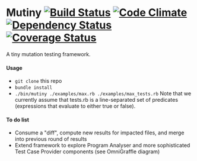 # Mutiny [![Build Status](https://travis-ci.org/louismrose/mutiny.png?branch=master)](https://travis-ci.org/louismrose/mutiny) [![Code Climate](https://codeclimate.com/github/louismrose/mutiny.png)](https://codeclimate.com/github/louismrose/mutiny) [![Dependency Status](https://gemnasium.com/louismrose/mutiny.png)](https://gemnasium.com/louismrose/mutiny) [![Coverage Status](https://coveralls.io/repos/louismrose/mutiny/badge.png?branch=master)](https://coveralls.io/r/louismrose/mutiny?branch=master)

A tiny mutation testing framework.

#### Usage
* `git clone` this repo
* `bundle install`
* `./bin/mutiny ./examples/max.rb ./examples/max_tests.rb` Note that we currently assume that tests.rb is a line-separated set of predicates (expressions that evaluate to either true or false).

#### To do list
* Consume a "diff", compute new results for impacted files, and merge into previous round of results
* Extend framework to explore Program Analyser and more sophisticated Test Case Provider components (see OmniGraffle diagram)
